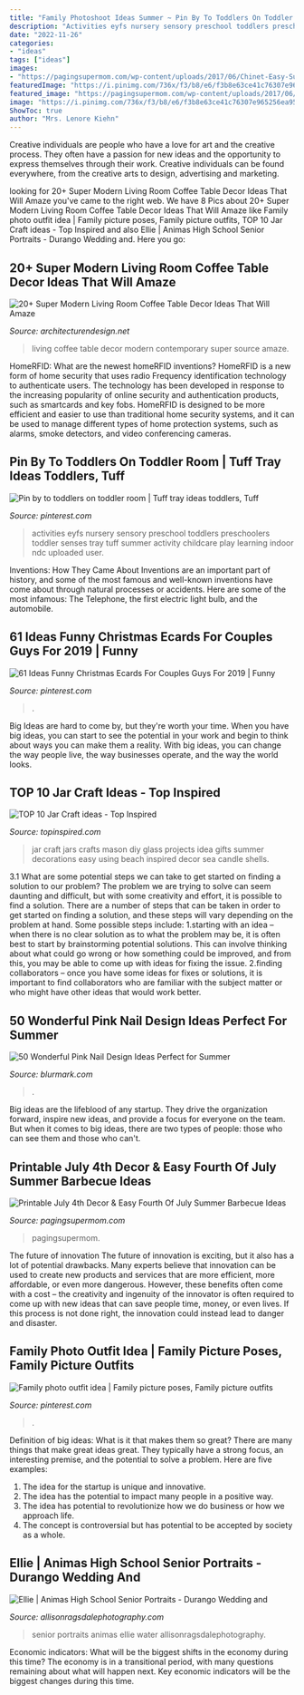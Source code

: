 ```yaml
---
title: "Family Photoshoot Ideas Summer ~ Pin By To Toddlers On Toddler Room"
description: "Activities eyfs nursery sensory preschool toddlers preschoolers toddler senses tray tuff summer activity childcare play learning indoor ndc uploaded user"
date: "2022-11-26"
categories:
- "ideas"
tags: ["ideas"]
images:
- "https://pagingsupermom.com/wp-content/uploads/2017/06/Chinet-Easy-Summer-BBQ-TH.jpg"
featuredImage: "https://i.pinimg.com/736x/f3/b8/e6/f3b8e63ce41c76307e965256ea958c11--family-photo-outfits-family-photos.jpg"
featured_image: "https://pagingsupermom.com/wp-content/uploads/2017/06/Chinet-Easy-Summer-BBQ-TH.jpg"
image: "https://i.pinimg.com/736x/f3/b8/e6/f3b8e63ce41c76307e965256ea958c11--family-photo-outfits-family-photos.jpg"
ShowToc: true
author: "Mrs. Lenore Kiehn"
---
```



Creative individuals are people who have a love for art and the creative process. They often have a passion for new ideas and the opportunity to express themselves through their work. Creative individuals can be found everywhere, from the creative arts to design, advertising and marketing.

	

		
looking for 20+ Super Modern Living Room Coffee Table Decor Ideas That Will Amaze you've came to the right web. We have 8 Pics about 20+ Super Modern Living Room Coffee Table Decor Ideas That Will Amaze like Family photo outfit idea | Family picture poses, Family picture outfits, TOP 10 Jar Craft ideas - Top Inspired and also Ellie | Animas High School Senior Portraits - Durango Wedding and. Here you go:
		
    
## 20+ Super Modern Living Room Coffee Table Decor Ideas That Will Amaze

<img loading=lazy src="http://cdn.architecturendesign.net/wp-content/uploads/2015/11/AD-18-contemporary-living-room-ideas.jpg" onerror="this.onerror=null;this.src='https://tse2.mm.bing.net/th?id=OIP.UlzDUqpU8b135GlENMnD6wHaJb&amp;pid=15.1';" alt="20+ Super Modern Living Room Coffee Table Decor Ideas That Will Amaze">

_Source: architecturendesign.net_

>living coffee table decor modern contemporary super source amaze. 

	

HomeRFID: What are the newest homeRFID inventions?
HomeRFID is a new form of home security that uses radio Frequency identification technology to authenticate users. The technology has been developed in response to the increasing popularity of online security and authentication products, such as smartcards and key fobs. HomeRFID is designed to be more efficient and easier to use than traditional home security systems, and it can be used to manage different types of home protection systems, such as alarms, smoke detectors, and video conferencing cameras.

    
## Pin By To Toddlers On Toddler Room | Tuff Tray Ideas Toddlers, Tuff

<img loading=lazy src="https://i.pinimg.com/736x/7e/b0/a5/7eb0a5884ffb1e5020915f7a8111ddf1.jpg" onerror="this.onerror=null;this.src='https://tse1.mm.bing.net/th?id=OIP.7QTjF37M2RNyd2D9CFJBLAHaNK&amp;pid=15.1';" alt="Pin by to toddlers on toddler room | Tuff tray ideas toddlers, Tuff">

_Source: pinterest.com_

>activities eyfs nursery sensory preschool toddlers preschoolers toddler senses tray tuff summer activity childcare play learning indoor ndc uploaded user. 

	

Inventions: How They Came About
Inventions are an important part of history, and some of the most famous and well-known inventions have come about through natural processes or accidents. Here are some of the most infamous: The Telephone, the first electric light bulb, and the automobile.

    
## 61 Ideas Funny Christmas Ecards For Couples Guys For 2019 | Funny

<img loading=lazy src="https://i.pinimg.com/736x/57/99/63/579963f908495ae87c8df4c8b26cbd8f.jpg" onerror="this.onerror=null;this.src='https://tse1.mm.bing.net/th?id=OIP.XQSYjtBmTsvxi9rzLwrevQAAAA&amp;pid=15.1';" alt="61 Ideas Funny Christmas Ecards For Couples Guys For 2019 | Funny">

_Source: pinterest.com_

>. 

	

Big Ideas are hard to come by, but they're worth your time. When you have big ideas, you can start to see the potential in your work and begin to think about ways you can make them a reality. With big ideas, you can change the way people live, the way businesses operate, and the way the world looks.

    
## TOP 10 Jar Craft Ideas - Top Inspired

<img loading=lazy src="http://topinspired.com/wp-content/uploads/2013/08/crafts-with-jars_05.jpg" onerror="this.onerror=null;this.src='https://tse3.mm.bing.net/th?id=OIP.aynrVXawp6a7E2e7ngPPCQHaLF&amp;pid=15.1';" alt="TOP 10 Jar Craft ideas - Top Inspired">

_Source: topinspired.com_

>jar craft jars crafts mason diy glass projects idea gifts summer decorations easy using beach inspired decor sea candle shells. 

	

3.1 What are some potential steps we can take to get started on finding a solution to our problem?
The problem we are trying to solve can seem daunting and difficult, but with some creativity and effort, it is possible to find a solution. There are a number of steps that can be taken in order to get started on finding a solution, and these steps will vary depending on the problem at hand. Some possible steps include: 
1.starting with an idea – when there is no clear solution as to what the problem may be, it is often best to start by brainstorming potential solutions. This can involve thinking about what could go wrong or how something could be improved, and from this, you may be able to come up with ideas for fixing the issue. 
2.finding collaborators – once you have some ideas for fixes or solutions, it is important to find collaborators who are familiar with the subject matter or who might have other ideas that would work better.

    
## 50 Wonderful Pink Nail Design Ideas Perfect For Summer

<img loading=lazy src="https://www.blurmark.com/wp-content/uploads/2017/04/Pink-Glitter-Square-Nails.jpg" onerror="this.onerror=null;this.src='https://tse3.mm.bing.net/th?id=OIP.loFrelGOXINxq_krc6L3AAHaHa&amp;pid=15.1';" alt="50 Wonderful Pink Nail Design Ideas Perfect for Summer">

_Source: blurmark.com_

>. 

	

Big ideas are the lifeblood of any startup. They drive the organization forward, inspire new ideas, and provide a focus for everyone on the team. But when it comes to big ideas, there are two types of people: those who can see them and those who can't. 

    
## Printable July 4th Decor &amp; Easy Fourth Of July Summer Barbecue Ideas

<img loading=lazy src="https://pagingsupermom.com/wp-content/uploads/2017/06/Chinet-Easy-Summer-BBQ-TH.jpg" onerror="this.onerror=null;this.src='https://tse2.mm.bing.net/th?id=OIP.7WycLYIcQi5NTwSUPkj__QHaK7&amp;pid=15.1';" alt="Printable July 4th Decor &amp; Easy Fourth Of July Summer Barbecue Ideas">

_Source: pagingsupermom.com_

>pagingsupermom. 

	

The future of innovation
The future of innovation is exciting, but it also has a lot of potential drawbacks. Many experts believe that innovation can be used to create new products and services that are more efficient, more affordable, or even more dangerous. However, these benefits often come with a cost – the creativity and ingenuity of the innovator is often required to come up with new ideas that can save people time, money, or even lives. If this process is not done right, the innovation could instead lead to danger and disaster.

    
## Family Photo Outfit Idea | Family Picture Poses, Family Picture Outfits

<img loading=lazy src="https://i.pinimg.com/736x/f3/b8/e6/f3b8e63ce41c76307e965256ea958c11--family-photo-outfits-family-photos.jpg" onerror="this.onerror=null;this.src='https://tse2.mm.bing.net/th?id=OIP.SciaODr6NSSHUqRiSZhZUgHaK0&amp;pid=15.1';" alt="Family photo outfit idea | Family picture poses, Family picture outfits">

_Source: pinterest.com_

>. 

	

Definition of big ideas: What is it that makes them so great?
There are many things that make great ideas great. They typically have a strong focus, an interesting premise, and the potential to solve a problem. Here are five examples:
1. The idea for the startup is unique and innovative.
2. The idea has the potential to impact many people in a positive way.
3. The idea has potential to revolutionize how we do business or how we approach life. 
4. The concept is controversial but has potential to be accepted by society as a whole. 

    
## Ellie | Animas High School Senior Portraits - Durango Wedding And

<img loading=lazy src="https://allisonragsdalephotography.com/wp-content/uploads/2013/07/allisonragsdalephotography-34-681x1024.jpg" onerror="this.onerror=null;this.src='https://tse3.mm.bing.net/th?id=OIP.EcwX5IW2-euphX6jwxvUgAHaLI&amp;pid=15.1';" alt="Ellie | Animas High School Senior Portraits - Durango Wedding and">

_Source: allisonragsdalephotography.com_

>senior portraits animas ellie water allisonragsdalephotography. 

	

Economic indicators: What will be the biggest shifts in the economy during this time?
The economy is in a transitional period, with many questions remaining about what will happen next. Key economic indicators will be the biggest changes during this time.

